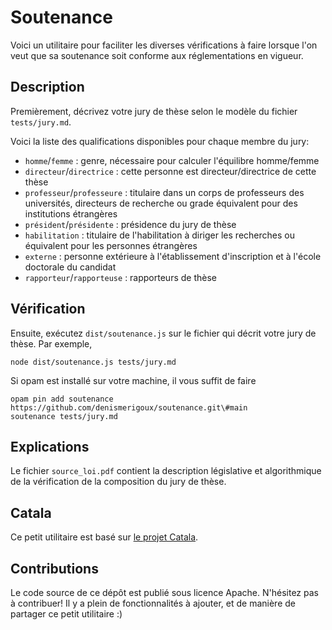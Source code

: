 # Soutenance

Voici un utilitaire pour faciliter les diverses vérifications à faire
lorsque l'on veut que sa soutenance soit conforme aux réglementations en
vigueur.

## Description

Premièrement, décrivez votre jury de thèse selon le modèle du fichier
`tests/jury.md`.

Voici la liste des qualifications disponibles pour chaque membre du jury:

- `homme`/`femme` : genre, nécessaire pour calculer l'équilibre homme/femme
- `directeur`/`directrice` : cette personne est directeur/directrice de cette thèse
- `professeur`/`professeure` : titulaire dans un corps de professeurs des universités, directeurs de recherche ou grade équivalent pour des institutions étrangères
- `président`/`présidente` : présidence du jury de thèse
- `habilitation` : titulaire de l'habilitation à diriger les recherches ou équivalent pour les personnes étrangères
- `externe` : personne extérieure à l'établissement d'inscription et à l'école doctorale du candidat
- `rapporteur`/`rapporteuse` : rapporteurs de thèse

## Vérification

Ensuite, exécutez `dist/soutenance.js` sur le fichier qui décrit votre
jury de thèse. Par exemple,

    node dist/soutenance.js tests/jury.md

Si opam est installé sur votre machine, il vous suffit de faire

    opam pin add soutenance https://github.com/denismerigoux/soutenance.git\#main
    soutenance tests/jury.md

## Explications

Le fichier `source_loi.pdf` contient la description législative et algorithmique
de la vérification de la composition du jury de thèse.

## Catala

Ce petit utilitaire est basé sur [le projet Catala](https://catala-lang.org/).

## Contributions

Le code source de ce dépôt est publié sous licence Apache. N'hésitez pas à contribuer!
Il y a plein de fonctionnalités à ajouter, et de manière de partager ce petit
utilitaire :)
